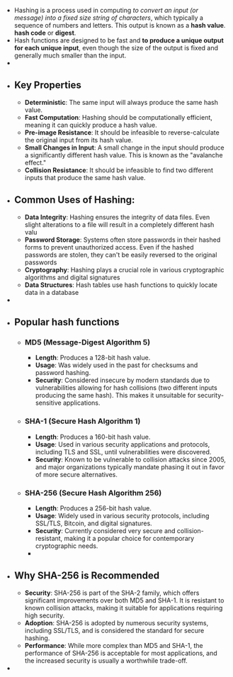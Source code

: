 - Hashing is a process used in computing *to convert an input (or message) into a fixed size string of characters*, which typically a sequence of numbers and letters. This output is known as a **hash value**. **hash code** or **digest**.
- Hash functions are designed to be fast and **to produce a unique output for each unique input**, even though the size of the output is fixed and 
  generally much smaller than the input.
-
- ## Key Properties
	- **Deterministic**: The same input will always produce the same hash value.
	- **Fast Computation**: Hashing should be computationally efficient, meaning it can quickly produce a hash value.
	- **Pre-image Resistance**: It should be infeasible to reverse-calculate the original input from its hash value.
	- **Small Changes in Input**: A small change in the input should produce a significantly different hash value. This is known as the "avalanche effect."
	- **Collision Resistance**: It should be infeasible to find two different inputs that produce the same hash value.
- ## Common Uses of Hashing:
	- **Data Integrity**: Hashing ensures the integrity of data files. Even slight alterations to a file will result in a completely different hash valu
	- **Password Storage**: Systems often store passwords in their hashed forms to prevent unauthorized access. Even if the hashed 
	  passwords are stolen, they can't be easily reversed to the original passwords
	- **Cryptography**: Hashing plays a crucial role in various cryptographic algorithms and digital signatures
	- **Data Structures**: Hash tables use hash functions to quickly locate data in a database
-
- ## Popular hash functions
	- ### MD5 (Message-Digest Algorithm 5)
		- **Length**: Produces a 128-bit hash value.
		- **Usage**: Was widely used in the past for checksums and password hashing.
		- **Security**: Considered insecure by modern standards due to vulnerabilities allowing for hash collisions (two different 
		  inputs producing the same hash). This makes it unsuitable for security-sensitive applications.
	- ### SHA-1 (Secure Hash Algorithm 1)
		- **Length**: Produces a 160-bit hash value.
		- **Usage**: Used in various security applications and protocols, including TLS and SSL, until vulnerabilities were discovered.
		- **Security**: Known to be vulnerable to collision attacks since 2005, and major organizations typically mandate phasing it
		  out in favor of more secure alternatives.
	- ### SHA-256 (Secure Hash Algorithm 256)
		- **Length**: Produces a 256-bit hash value.
		- **Usage**: Widely used in various security protocols, including SSL/TLS, Bitcoin, and digital signatures.
		- **Security**: Currently considered very secure and collision-resistant, making it a popular choice for contemporary cryptographic needs.
		-
- ## Why SHA-256 is Recommended
	- **Security**: SHA-256 is part of the SHA-2 family, which offers significant improvements over both MD5 and SHA-1. It is 
	  resistant to known collision attacks, making it suitable for applications requiring high security.
	- **Adoption**: SHA-256 is adopted by numerous security systems, including SSL/TLS, and is considered the standard for secure hashing.
	- **Performance**: While more complex than MD5 and SHA-1, the performance of SHA-256 is acceptable for most applications, and the
	  increased security is usually a worthwhile trade-off.
-
